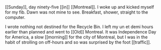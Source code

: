 [[Sunday]], day ninety-five [[in]] [[Montreal]]. I woke up and kicked myself for my fib. Dawn was not mine to see. Breakfast, shower, straight to the computer.

I wrote nothing not destined for the Recycle Bin. I left my un et demi hours earlier than planned and went to [[Old]] Montreal. It was Independence Day for America, a slow [[morning]] for the city of Montreal, but I was in the habit of strolling on off-hours and so was surprised by the foot [[traffic]].